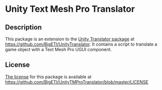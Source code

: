 # Unity Text Mesh Pro Translator

## Description
This package is an extension to the [Unity Translator package](https://github.com/BigETI/UnityTranslator) at https://github.com/BigETI/UnityTranslator.
It contains a script to translate a game object with a Text Mesh Pro UGUI component.

## License
[The license](https://github.com/BigETI/UnityTMProTranslator/blob/master/LICENSE) for this package is available at https://github.com/BigETI/UnityTMProTranslator/blob/master/LICENSE